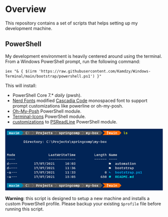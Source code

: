 # Overview

This repository contains a set of scripts that helps setting up my development machine.

## PowerShell

My development environment is heavily centered around using the terminal.
From a Windows PowerShell prompt, run the following command:

```pwsh
iex "& { $(irm 'https://raw.githubusercontent.com/Kamdzy/Windows-Terminal/main/bootstrap/powershell.ps1') }"
```

This will install:

- PowerShell Core 7.\* _daily_ (pwsh).
- [Nerd Fonts](https://www.nerdfonts.com/) modified [Cascadia Code](https://docs.microsoft.com/en-us/windows/terminal/cascadia-code) monospaced font to support prompt customizations like powerline or oh-my-posh.
- [Oh-My-Posh](https://ohmyposh.dev/) PowerShell module.
- [Terminal-Icons](https://github.com/devblackops/Terminal-Icons) PowerShell module.
- [customizations](https://github.com/Kamdzy/Windows-Terminal/blob/master/profiles/Microsoft.PowerShell_psreadline-profile.ps1) to [PSReadLine](https://docs.microsoft.com/en-us/powershell/module/psreadline/about/about_psreadline?view=powershell-7.2) PowerShell module.

![](bootstrap/assets/powershell.png)

**Warning**: this script is designed to setup a new machine and installs a custom PowerShell profile. Please backup your existing `$profile` file before running this script.
